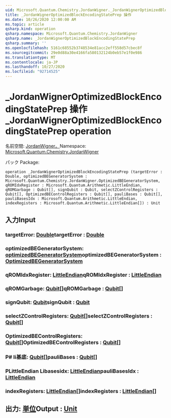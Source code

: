 ```yaml
---
uid: Microsoft.Quantum.Chemistry.JordanWigner._JordanWignerOptimizedBlockEncodingStatePrep
title: _JordanWignerOptimizedBlockEncodingStatePrep 操作
ms.date: 10/26/2020 12:00:00 AM
ms.topic: article
qsharp.kind: operation
qsharp.namespace: Microsoft.Quantum.Chemistry.JordanWigner
qsharp.name: _JordanWignerOptimizedBlockEncodingStatePrep
qsharp.summary: ''
ms.openlocfilehash: 5161c68552b3748534e81acc2eff558d57cbec8f
ms.sourcegitcommit: 29e0d88a30e4166fa580132124b0eb57e1f0e986
ms.translationtype: MT
ms.contentlocale: ja-JP
ms.lasthandoff: 10/27/2020
ms.locfileid: "92714525"
---
```

# <a name="_jordanwigneroptimizedblockencodingstateprep-operation"></a><span data-ttu-id="2e303-102">_JordanWignerOptimizedBlockEncodingStatePrep 操作</span><span class="sxs-lookup"><span data-stu-id="2e303-102">_JordanWignerOptimizedBlockEncodingStatePrep operation</span></span>

<span data-ttu-id="2e303-103">名前空間: [JordanWigner。](xref:Microsoft.Quantum.Chemistry.JordanWigner)</span><span class="sxs-lookup"><span data-stu-id="2e303-103">Namespace: [Microsoft.Quantum.Chemistry.JordanWigner](xref:Microsoft.Quantum.Chemistry.JordanWigner)</span></span>

<span data-ttu-id="2e303-104">パック [](https://nuget.org/packages/)</span><span class="sxs-lookup"><span data-stu-id="2e303-104">Package: [](https://nuget.org/packages/)</span></span>




```qsharp
operation _JordanWignerOptimizedBlockEncodingStatePrep (targetError : Double, optimizedBEGeneratorSystem : Microsoft.Quantum.Chemistry.JordanWigner.OptimizedBEGeneratorSystem, qROMIdxRegister : Microsoft.Quantum.Arithmetic.LittleEndian, qROMGarbage : Qubit[], signQubit : Qubit, selectZControlRegisters : Qubit[], OptimizedBEControlRegisters : Qubit[], pauliBases : Qubit[], pauliBasesIdx : Microsoft.Quantum.Arithmetic.LittleEndian, indexRegisters : Microsoft.Quantum.Arithmetic.LittleEndian[]) : Unit
```


## <a name="input"></a><span data-ttu-id="2e303-105">入力</span><span class="sxs-lookup"><span data-stu-id="2e303-105">Input</span></span>

### <a name="targeterror--double"></a><span data-ttu-id="2e303-106">targetError: [Double](xref:microsoft.quantum.lang-ref.double)</span><span class="sxs-lookup"><span data-stu-id="2e303-106">targetError : [Double](xref:microsoft.quantum.lang-ref.double)</span></span>




### <a name="optimizedbegeneratorsystem--optimizedbegeneratorsystem"></a><span data-ttu-id="2e303-107">optimizedBEGeneratorSystem: [optimizedBEGeneratorSystem](xref:Microsoft.Quantum.Chemistry.JordanWigner.OptimizedBEGeneratorSystem)</span><span class="sxs-lookup"><span data-stu-id="2e303-107">optimizedBEGeneratorSystem : [OptimizedBEGeneratorSystem](xref:Microsoft.Quantum.Chemistry.JordanWigner.OptimizedBEGeneratorSystem)</span></span>




### <a name="qromidxregister--littleendian"></a><span data-ttu-id="2e303-108">qROMIdxRegister: [LittleEndian](xref:Microsoft.Quantum.Arithmetic.LittleEndian)</span><span class="sxs-lookup"><span data-stu-id="2e303-108">qROMIdxRegister : [LittleEndian](xref:Microsoft.Quantum.Arithmetic.LittleEndian)</span></span>




### <a name="qromgarbage--qubit"></a><span data-ttu-id="2e303-109">qROMGarbage: [Qubit](xref:microsoft.quantum.lang-ref.qubit)[]</span><span class="sxs-lookup"><span data-stu-id="2e303-109">qROMGarbage : [Qubit](xref:microsoft.quantum.lang-ref.qubit)[]</span></span>




### <a name="signqubit--qubit"></a><span data-ttu-id="2e303-110">signQubit: [Qubit](xref:microsoft.quantum.lang-ref.qubit)</span><span class="sxs-lookup"><span data-stu-id="2e303-110">signQubit : [Qubit](xref:microsoft.quantum.lang-ref.qubit)</span></span>




### <a name="selectzcontrolregisters--qubit"></a><span data-ttu-id="2e303-111">selectZControlRegisters: [Qubit](xref:microsoft.quantum.lang-ref.qubit)[]</span><span class="sxs-lookup"><span data-stu-id="2e303-111">selectZControlRegisters : [Qubit](xref:microsoft.quantum.lang-ref.qubit)[]</span></span>




### <a name="optimizedbecontrolregisters--qubit"></a><span data-ttu-id="2e303-112">OptimizedBEControlRegisters: [Qubit](xref:microsoft.quantum.lang-ref.qubit)[]</span><span class="sxs-lookup"><span data-stu-id="2e303-112">OptimizedBEControlRegisters : [Qubit](xref:microsoft.quantum.lang-ref.qubit)[]</span></span>




### <a name="paulibases--qubit"></a><span data-ttu-id="2e303-113">P# li基底: [Qubit](xref:microsoft.quantum.lang-ref.qubit)[]</span><span class="sxs-lookup"><span data-stu-id="2e303-113">pauliBases : [Qubit](xref:microsoft.quantum.lang-ref.qubit)[]</span></span>




### <a name="paulibasesidx--littleendian"></a><span data-ttu-id="2e303-114">PLittleEndian Libasesidx: [LittleEndian](xref:Microsoft.Quantum.Arithmetic.LittleEndian)</span><span class="sxs-lookup"><span data-stu-id="2e303-114">pauliBasesIdx : [LittleEndian](xref:Microsoft.Quantum.Arithmetic.LittleEndian)</span></span>




### <a name="indexregisters--littleendian"></a><span data-ttu-id="2e303-115">indexRegisters: [LittleEndian](xref:Microsoft.Quantum.Arithmetic.LittleEndian)[]</span><span class="sxs-lookup"><span data-stu-id="2e303-115">indexRegisters : [LittleEndian](xref:Microsoft.Quantum.Arithmetic.LittleEndian)[]</span></span>





## <a name="output--unit"></a><span data-ttu-id="2e303-116">出力: [単位](xref:microsoft.quantum.lang-ref.unit)</span><span class="sxs-lookup"><span data-stu-id="2e303-116">Output : [Unit](xref:microsoft.quantum.lang-ref.unit)</span></span>

